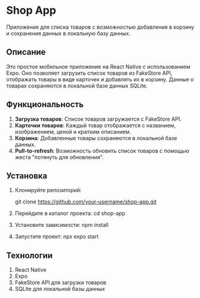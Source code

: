 # Shop App

Приложение для списка товаров с возможностью добавления в корзину и сохранения данных в локальную базу данных.

## Описание

Это простое мобильное приложение на React Native с использованием Expo. Оно позволяет загрузить список товаров из FakeStore API, отображать товары в виде карточек и добавлять их в корзину. Данные о товарах сохраняются в локальной базе данных SQLite.

## Функциональность

1. **Загрузка товаров**: Список товаров загружается с FakeStore API.
2. **Карточки товаров**: Каждый товар отображается с названием, изображением, ценой и кратким описанием.
3. **Корзина**: Добавленные товары сохраняются в локальной базе данных.
4. **Pull-to-refresh**: Возможность обновить список товаров с помощью жеста "потянуть для обновления".

## Установка

1. Клонируйте репозиторий:

   git clone https://github.com/your-username/shop-app.git

2. Перейдите в каталог проекта:
    cd shop-app

3. Установите зависимости:
    npm install

4. Запустите проект:
    npx expo start

## Технологии
1. React Native
2. Expo
3. FakeStore API для загрузки товаров
4. SQLite для локальной базы данных
